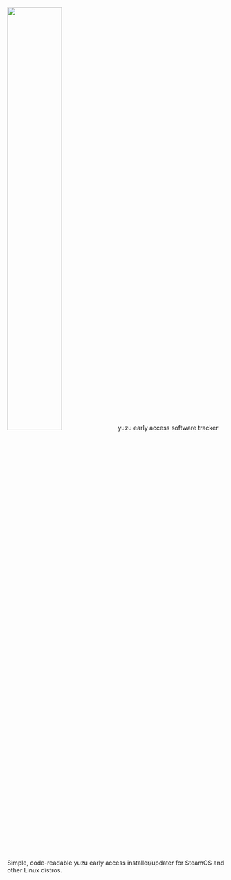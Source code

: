 <img src="YEAST](https://github.com/styromaniac/YEAST/assets/43807387/49ad866a-637b-456a-b045-083adb25026f.png" width=50% height=50%>
yuzu early access software tracker

Simple, code-readable yuzu early access installer/updater for SteamOS and other Linux distros.
